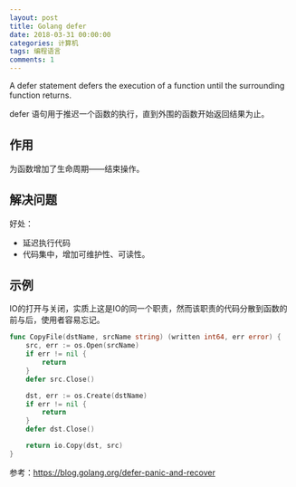 ```yaml
---
layout: post
title: Golang defer
date: 2018-03-31 00:00:00
categories: 计算机
tags: 编程语言
comments: 1
---
```




A defer statement defers the execution of a function until the surrounding function returns.

defer 语句用于推迟一个函数的执行，直到外围的函数开始返回结果为止。

## 作用

为函数增加了生命周期——结束操作。

## 解决问题

好处：

- 延迟执行代码
- 代码集中，增加可维护性、可读性。

## 示例

IO的打开与关闭，实质上这是IO的同一个职责，然而该职责的代码分散到函数的前与后，使用者容易忘记。

```go
func CopyFile(dstName, srcName string) (written int64, err error) {
    src, err := os.Open(srcName)
    if err != nil {
        return
    }
    defer src.Close()

    dst, err := os.Create(dstName)
    if err != nil {
        return
    }
    defer dst.Close()

    return io.Copy(dst, src)
}
```

参考：https://blog.golang.org/defer-panic-and-recover